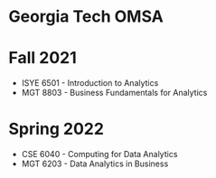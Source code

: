 # Georgia Tech OMSA

# Fall 2021 
- ISYE 6501 - Introduction to Analytics
- MGT 8803 - Business Fundamentals for Analytics

# Spring 2022
- CSE 6040 - Computing for Data Analytics
- MGT 6203 - Data Analytics in Business
